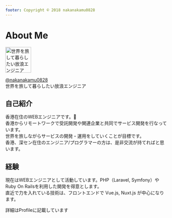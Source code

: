 ```yaml
---
footer: Copyright © 2018 nakanakamu0828
---
```


# About Me

<div class="box">
    <p>
        <a href="https://twitter.com/nakanakamu0828" target="_blank" class="image is-circle">
            <img :src="$withBase('/profile.jpg')" alt="世界を旅して暮らしたい放浪エンジニア" width="80">
        </a>
    </p>
    <p>
        <a href="https://twitter.com/nakanakamu0828" target="_blank">@nakanakamu0828</a><br>
        世界を旅して暮らしたい放浪エンジニア
    </p>
</div>

## 自己紹介
香港在住のWEBエンジニアです。:tada:  
香港からリモートワークで受託開発や関連企業と共同でサービス開発を行なっています。  
世界を旅しながらサービスの開発・運用をしていくことが目標です。  
香港、深セン在住のエンジニア/プログラマーの方は、是非交流が持てればと思います。 


## 経験
現在はWEBエンジニアとして活動しています。PHP（Laravel, Symfony）や Ruby On Railsを利用した開発を得意とします。  
直近で力を入れている技術は、フロントエンドで Vue.js, Nuxt.js が中心になります。

<router-link to="/about/profile.html">詳細はProfileに記載しています</router-link>
